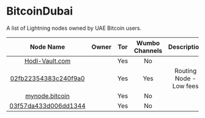 # BitcoinDubai

A list of Lightning nodes owned by UAE Bitcoin users.

| Node Name   | Owner   | Tor   | Wumbo Channels | Description |
| :---------: |:------: | :---: | :------------: | :---------: |
| [Hodl-Vault.com](https://amboss.space/node/0360bc4341bc996835a120ccd258ae8f4901872096845e3cf5941ce35217d0c989) |  | Yes | No |  |
| [02fb22354383c240f9a0](https://amboss.space/node/02fb22354383c240f9a04b194d610186cdec1045d961cb7989f254cb7c96498ab5) |  | Yes | Yes | Routing Node - Low fees |
| [mynode.bitcoin](https://amboss.space/node/0261c9945ae5fda91fb2fdb0577a4008fcab4ce0921a0319590b35f192581646af) |  | Yes | No |  |
| [03f57da433d006dd1344](https://amboss.space/node/03f57da433d006dd13446b760721c7e9d13bdc8e4f9c1bc402f30084833f21c4dd) |  | Yes | No |  |
